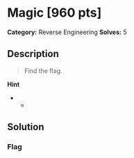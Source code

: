 # Magic [960 pts]

**Category:** Reverse Engineering
**Solves:** 5

## Description
>Find the flag.

**Hint**
* -

## Solution

### Flag

